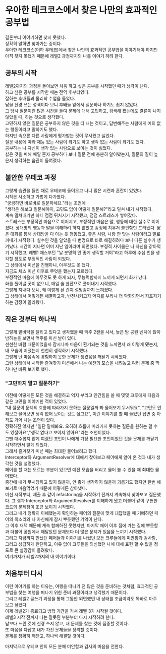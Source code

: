 # 우아한 테크코스에서 찾은 나만의 효과적인 공부법

결론부터 이야기하면 찾지 못했다.  
정확히 말하면 찾아가는 중이다.  
우아한 테크코스(이하 우테코)에서 찾은 나만의 효과적인 공부법을 이야기해야 하지만
아직 찾지 못했기 때문에 레벨2 과정까지의 나를 이야기 하려 한다.

## 공부의 시작

레벨2까지의 과정을 돌아보면 처음 하고 싶은 공부를 시작했던 때가 생각이 난다.  
하고 싶은 공부를 시작한 때는 전역 후부터였다.  
잘하는 후배들과 물리학 수업을 들었다.  
남을 신경 쓰는 성격이다 보니 후배들 앞에서 질문하나 하기도 쉽지 않았다.  
그 당시 질문이란 많은 시간을 들여 문제에 대해 고민하고, 검색해 봤는데도 결론이 나지 않았을 때, 하는 것으로 생각했다.  
고민하지 않은 질문은 공부하지 않은 것을 티 내는 것이고, 답변해주는 사람에게 예의 없는 행동이라고 말하기도 했다.  
하지만 속으론 다른 사람에게 평가받는 것이 무서웠고 싫었다.  
질문 내용에 따라 재능 있는 사람이 되기도 하고 생각 없는 사람이 되기도 했다.  
공부하는 나 자신이 생각 없는 사람으로 보이는 것이 싫었다.  
싫은 것을 피해 매일 혼자 공부하다 보니 질문 전에 충분히 알아봤는지, 질문의 질이 높은지 생각하는 습관이 들여졌다.  

## 불안한 우테코 과정
그렇게 습관을 들인 채로 우테코에 들어오고 나니 많은 시련과 혼란이 있었다.  
시작은 사소하고 가볍게 다가왔다.  
"궁금하면 바로바로 질문하세요."라는 조언에  
"생각은 해보고 질문해야지, 고민도 없이 어떻게 질문해?"라고 밀쳐 내기 시작했다.  
계속 밀쳐내기만 하니 점점 뒤처지기 시작했고, 점점 스트레스가 쌓여갔다.  
스트레스는 부정적인 마음으로 이어지고, 부정적인 마음은 말, 행동에 대한 실수로 이어졌다.
상대방의 행동과 말을 이해하려 하지 않았고 감정에 치우쳐 불편함만 드러냈다.
짧은 대화를 통해 상대방을 다 아는 듯 행동했고, 좋은 사람, 나랑 안 맞는 사람이라고 말로 꺼내기 시작했다.
실수인 것을 알았을 때 변명으로 바로 해결하려다 보니 다른 실수가 생겨났다.
시간이 지나면 이미 지난 일이라며 외면했다.
부정적 사이클은 나 자신을 갉아먹기 시작했고,
레벨1 체스부턴 "날 분명히 안 좋게 생각할 거야"라고 하루에 수십 번을 생각할 정도로 부정적인 사람이 되었다.    
그 상태에서 미션을 진행하니, 아무것도 못 했다.  
지금도 체스 미션 이후로 무엇을 했는지 모르겠다.  
부정적인 마음에 아무것도 못 하게 되자, 무능력함까지 느끼게 되면서 화가 났다.  
화를 풀어낼 곳이 없으니, 매일 술 한잔으로 풀어내기 시작했다.  
그렇게 지내다 보니, 왜 이렇게 된 건지 절망감까지 느껴졌다.  
그 상태에서 어떻게든 해결하고자, 반전시키고자 억지를 부리니 더 악화되면서 자포자기하는 감정이 올라왔다.  

## 작은 것부터 하나씩
그렇게 밑바닥을 달리고 있다고 생각했을 때 맥주 2캔을 사서, 늦은 밤 공원 벤치에 앉아 밤하늘을 보면서 맥주를 마신 날이 있다.  
선선한 바람 때문이었을까 잠시나마 마음이 환기되는 것을 느끼면서 왜 이렇게 됐는지, 내 모습이 어땠는지 천천히 생각하기 시작했다.  
그렇게 난 마음속에 경험하지 못한 문제가 생겼음을 깨닫기 시작했다.  
그런 상태에서 시작한 즐겨찾기 미션에서 나는 예전의 모습을 내려놓고 여러 문제 중 딱 하나만 바꿔 보기로 했다.  
### "고민하지 말고 질문하기"  
이전에 어떻게든 모든 것을 해결하고 억지 부리고 안간힘을 쓸 때 몇몇 크루에게 다음과 같은 고민을 이야기한 적이 있었다.  
"내 질문이 문제의 흐름에 따라가지 못하는 질문일까 봐 물어보기 무서워요", "고민도 안 해보고 물어보면 생각 없어 보이는 것도 싫고요",
이런 이야기를 할 때 들었던 답변 중 아직도 기억 나는 조언이 있다.  
정확하진 않지만 "일단 말해봐요. 오히려 흐름에 따라가지 못하는 질문을 원하는 걸 수도 있잖아요","생각 없다고 보이지 않아요"라는 조언이었다.   
그땐 대수롭지 않게 여겼던 조언이 나에게 가장 필요한 조언이었던 것을 문제를 깨닫기 시작하면서 알게 되었다.  
그래서 즐겨찾기 미션 때는 최대한 물어보려고 했다.  
Interceptor와 ArgumentResolver에 대해서 찾아보고 페어에게 알아 온 것과 내가 생각한 것을 설명했다.  
페어를 할 때는 모르는 부분이 있으면 예전 모습을 버리고 물어 볼 수 있을 때 최대한 물어봤다.  
중간에 내가 무시당하고 있지 않을까, 안 좋게 생각하지 않을까 괴롭기도 했지만 한번 해보기로 마음먹었기 때문에 어떻게든 참아냈다.  
미션 시작부터, 제출 후 같이 refactoring을 시작하기 전까지 계속해서 찾아보고 질문했다.
그 결과 Interceptor와 ArgumentResolver를 이해하게 됐고 더불어 같이 구현한 코드의 문제점이 조금 보이기 시작했다.  
그리고 내가 정확히 이해했는지 확인하는 페어의 질문에 맞게 대답했을 때 기뻐하던 페어의 목소리와 나 자신에게 잠시 뿌듯했던 기억이 난다.  
그 이후 재택 때문에 계속 함께하진 못했지만, 마지막 페어 이후 집에 가는 길에 뿌듯함과 더불어 공원에서 깨달았던 문제보다 더 많은 문제가 있음을 느끼기 시작했다.  
그리고 지금까지 만났던 페어들과 이야기를 나눴던 모든 크루들에게 미안함과 감사함, 그리고 성급하게 판단하고, 이유 없이 크루들을 의심했던 나에 대해 표현 할 수 없을 정도로 큰 실망감이 몰려왔다.  
여기까지가 레벨2까지의 내 이야기이다.  

## 처음부터 다시
이런 이야기를 하는 이유는, 여행을 떠나기 전 많은 것을 준비하는 것처럼, 효과적인 공부법을 찾는 여행을 떠나기 위한 준비 과정이라고 생각했기 때문이다.  
그리고 레벨2 글쓰기 과정을 통해 그동안 외면했던 내 상태를 조금이라도 똑바로 마주 보고 싶었다.  
이제 레벨2가 종료되고 방학 기간을 거쳐 레벨 3가 시작될 것이다.  
레벨3 시작 전까지 나는 잘못된 부분부터 다시 시작하려 한다.  
남보다 느린 것에 신경 쓰지 않고, 내 문제를 찾는 것에 집중할 것이다.  
또 마음을 다잡고 내가 가진 문제들을 정리할 것이다.  
문제를 정확히 깨닫고, 하나씩 해결할 것이다.  

마지막으로 우테코 안의 모든 분께 미안함과 감사의 마음을 전한다.  